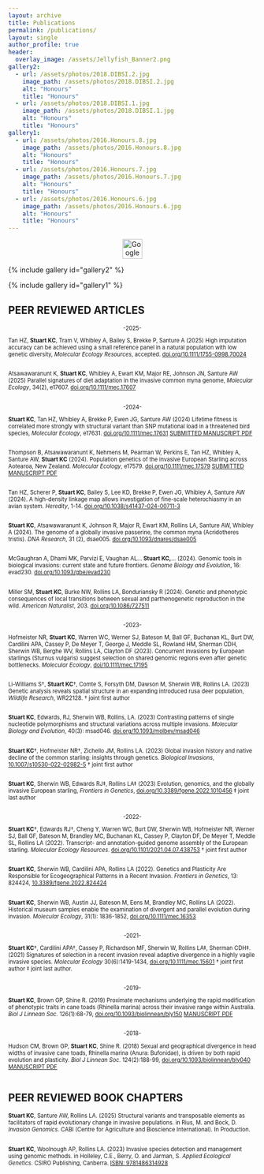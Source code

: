 ```yaml
---
layout: archive
title: Publications
permalink: /publications/
layout: single
author_profile: true
header:
  overlay_image: /assets/Jellyfish_Banner2.png
gallery2:
  - url: /assets/photos/2018.DIBSI.2.jpg
    image_path: /assets/photos/2018.DIBSI.2.jpg
    alt: "Honours"
    title: "Honours"
  - url: /assets/photos/2018.DIBSI.1.jpg
    image_path: /assets/photos/2018.DIBSI.1.jpg
    alt: "Honours"
    title: "Honours"
gallery1:
  - url: /assets/photos/2016.Honours.8.jpg
    image_path: /assets/photos/2016.Honours.8.jpg
    alt: "Honours"
    title: "Honours"
  - url: /assets/photos/2016.Honours.7.jpg
    image_path: /assets/photos/2016.Honours.7.jpg
    alt: "Honours"
    title: "Honours"
  - url: /assets/photos/2016.Honours.6.jpg
    image_path: /assets/photos/2016.Honours.6.jpg
    alt: "Honours"
    title: "Honours"
---
```


<p style="text-align: center;"><a href="https://scholar.google.com/citations?user=zVGhz5UAAAAJ&hl=en&oi=ao" target="_blank">
  <img src="https://e7.pngegg.com/pngimages/31/731/png-clipart-google-scholar-education-research-doctor-of-philosophy-scholar-s-logo-monochrome.png" alt="Google Scholar" width="40"></a></p>

{% include gallery id="gallery2"  %}

{% include gallery id="gallery1" %}

## PEER REVIEWED ARTICLES 

<div style="font-size: 0.8em;">

<p style="text-align: center;"> -2025- </p>

Tan HZ, <b>Stuart KC</b>, Tram V, Whibley A, Bailey S, Brekke P, Santure A  (2025) High imputation accuracy can be achieved using a small reference panel in a natural population with low genetic diversity, <i>Molecular Ecology Resources</i>, accepted. <a href="https://doi.org/10.1111/1755-0998.70024">doi.org/10.1111/1755-0998.70024</a> <br><br>

Atsawawaranunt K, <b>Stuart KC</b>, Whibley A, Ewart KM, Major RE, Johnson JN, Santure AW (2025) Parallel signatures of diet adaptation in the invasive common myna genome, <i>Molecular Ecology</i>, 34(2), e17607. <a href="http://doi.org/10.1111/mec.17607">doi.org/10.1111/mec.17607</a> <br><br>

<p style="text-align: center;"> -2024- </p>

<b>Stuart KC</b>, Tan HZ, Whibley A, Brekke P, Ewen JG, Santure AW (2024) Lifetime fitness is correlated more strongly with structural variant than SNP mutational load in a threatened bird species, <i>Molecular Ecology</i>, e17631. <a href="https://doi.org/10.1111/mec.17631">doi.org/10.1111/mec.17631</a>
<a href="/assets/papers/SubmittedVersion_MolEcol_HihiGeneticLoad_Nc3.4.pdf" class="btn btn--info">SUBMITTED MANUSCRIPT PDF</a> <br><br>

Thompson B, Atsawawaranunt K, Nehmens M, Pearman W, Perkins E, Tan HZ, Whibley A, Santure AW, <b>Stuart KC</b> (2024). Population genetics of the invasive European Starling across Aotearoa, New Zealand. <i>Molecular Ecology</i>, e17579. <a href="https://doi.org/10.1111/mec.17579">doi.org/10.1111/mec.17579</a>
<a href="/assets/papers/SubmittedVersion_MolEcol_NZstarlings_Sv10.7.pdf" class="btn btn--info">SUBMITTED MANUSCRIPT PDF</a> <br><br>

Tan HZ, Scherer P, <b>Stuart KC</b>, Bailey S, Lee KD, Brekke P, Ewen JG, Whibley A, Santure AW (2024). A high-density linkage map allows investigation of fine-scale heterochiasmy in an avian system. <i>Heredity</i>, 1-14. <a href="https://doi.org/10.1038/s41437-024-00711-3">doi.org/10.1038/s41437-024-00711-3</a> <br><br>

<b>Stuart KC</b>, Atsawawaranunt K, Johnson R, Major R, Ewart KM, Rollins LA, Santure AW, Whibley A  (2024). The genome of a globally invasive passerine, the common myna (Acridotheres tristis). <i>DNA Research</i>, 31 (2), dsae005. <a href="https://doi.org/10.1093/dnares/dsae005">doi.org/10.1093/dnares/dsae005</a> <br><br>

McGaughran A, Dhami MK, Parvizi E, Vaughan AL… <b>Stuart KC,</b>…  (2024). Genomic tools in biological invasions: current state and future frontiers. <i>Genome Biology and Evolution</i>, 16: evad230. <a href="https://doi.org/10.1093/gbe/evad230">doi.org/10.1093/gbe/evad230</a> <br><br>

Miller SM, <b>Stuart KC</b>, Burke NW, Rollins LA, Bonduriansky R (2024). Genetic and phenotypic consequences of local transitions between sexual and parthenogenetic reproduction in the wild. <i>American Naturalist</i>, 203. <a href="https://doi.org/10.1086/727511">doi.org/10.1086/727511</a> <br><br>

<p style="text-align: center;"> -2023- </p>

Hofmeister NR, <b>Stuart KC</b>, Warren WC, Werner SJ, Bateson M, Ball GF, Buchanan KL, Burt DW, Cardilini APA, Cassey P, De Meyer T, George J, Meddle SL, Rowland HM, Sherman CDH, Sherwin WB, Berghe WV, Rollins LA, Clayton DF (2023). Concurrent invasions by European starlings (Sturnus vulgaris) suggest selection on shared genomic regions even after genetic bottlenecks. <i>Molecular Ecology</i>, <a href="https://onlinelibrary.wiley.com/doi/10.1111/mec.17195">doi/10.1111/mec.17195</a> <br><br>

Li-Williams S†, <b>Stuart KC</b>†, Comte S, Forsyth DM, Dawson M, Sherwin WB, Rollins LA. (2023) Genetic analysis reveals spatial structure in an expanding introduced rusa deer population, <i>Wildlife Research</i>, WR22128. † joint first author <br><br>

<b>Stuart KC</b>, Edwards, RJ, Sherwin WB, Rollins, LA. (2023) Contrasting patterns of single nucleotide polymorphisms and structural variations across multiple invasions. <i>Molecular Biology and Evolution</i>, 40(3): msad046. <a href="https://doi.org/10.1093/molbev/msad046">doi.org/10.1093/molbev/msad046</a> <br><br>

<b>Stuart KC</b>†, Hofmeister NR†, Zichello JM, Rollins LA. (2023) Global invasion history and native decline of the common starling: insights through genetics. <i>Biological Invasions</i>, <a href="https://doi.org/10.1007/s10530-022-02982-5">10.1007/s10530-022-02982-5</a> † joint first author  <br><br>

<b>Stuart KC</b>, Sherwin WB, Edwards RJ‡, Rollins LA‡ (2023) Evolution, genomics, and the globally invasive European starling, <i>Frontiers in Genetics</i>, <a href="https://doi.org/10.3389/fgene.2022.1010456">doi.org/10.3389/fgene.2022.1010456</a> ‡ joint last author <br><br>


<p style="text-align: center;"> -2022- </p>
<b>Stuart KC</b>†, Edwards RJ†, Cheng Y, Warren WC, Burt DW, Sherwin WB, Hofmeister NR, Werner SJ, Ball GF, Bateson M, Brandley MC, Buchanan KL, Cassey P, Clayton DF, De Meyer T, Meddle SL, Rollins LA (2022). Transcript- and annotation-guided genome assembly of the European starling. <i>Molecular Ecology Resources</i>. <a href="doi.org/10.1101/2021.04.07.438753">doi.org/10.1101/2021.04.07.438753</a> † joint first author <br><br>

<b>Stuart KC</b>, Sherwin WB, Cardilini APA, Rollins LA (2022). Genetics and Plasticity Are Responsible for Ecogeographical Patterns in a Recent Invasion. <i>Frontiers in Genetics</i>, 13: 824424, <a href="https://www.ncbi.nlm.nih.gov/pmc/articles/PMC8963341/">10.3389/fgene.2022.824424</a>  <br><br>

<b>Stuart KC</b>, Sherwin WB, Austin JJ, Bateson M, Eens M, Brandley MC, Rollins LA (2022). Historical museum samples enable the examination of divergent and parallel evolution during invasion. <i>Molecular Ecology</i>, 31(1): 1836-1852, <a href="https://onlinelibrary.wiley.com/doi/full/10.1111/mec.16353">doi.org/10.1111/mec.16353</a>  <br><br>

<p style="text-align: center;"> -2021- </p>
<b>Stuart KC</b>†, Cardilini APA†, Cassey P, Richardson MF, Sherwin W, Rollins LA‡, Sherman CDH‡. (2021) Signatures of selection in a recent invasion reveal adaptive divergence in a highly vagile invasive species. <i>Molecular Ecology</i> 30(6):1419-1434, <a href="https://onlinelibrary.wiley.com/doi/10.1111/mec.15601">doi.org/10.1111/mec.15601</a> † joint first author  ‡ joint last author. <br><br>

<p style="text-align: center;"> -2019- </p>
<b>Stuart KC</b>, Brown GP, Shine R. (2019) Proximate mechanisms underlying the rapid modification of phenotypic traits in cane toads (Rhinella marina) across their invasive range within Australia. <i>Biol J Linnean Soc.</i> 126(1):68-79, <a href="https://academic.oup.com/biolinnean/article-abstract/126/1/68/5189714?redirectedFrom=fulltext">doi.org/10.1093/biolinnean/bly150</a>
<a href="/assets/papers/2.CaneToadPlasticity.pdf" class="btn btn--info">MANUSCRIPT PDF</a>  <br><br>

<p style="text-align: center;"> -2018- </p>
Hudson CM, Brown GP, <b>Stuart KC</b>, Shine R. (2018) Sexual and geographical divergence in head widths of invasive cane toads, Rhinella marina (Anura: Bufonidae), is driven by both rapid evolution and plasticity. <i>Biol J Linnean Soc.</i> 124(2):188-99, <a href="https://academic.oup.com/biolinnean/article-abstract/124/2/188/4991888?redirectedFrom=fulltext">doi.org/10.1093/biolinnean/bly040</a>
<a href="/assets/papers/1.SexualandgeographicaldivergenceinheadwidthsofinvasivecanetoadsRhinellamarinaAnura-Bufonidaeisdrivenbybothrapidevolutionandplasticity.pdf" class="btn btn--info">MANUSCRIPT PDF</a> <br><br>

</div>

## PEER REVIEWED BOOK CHAPTERS

<div style="font-size: 0.8em;">

<b>Stuart KC</b>, Santure AW, Rollins LA. (2025) Structural variants and transposable elements as facilitators of rapid evolutionary change in invasive populations. in Rius, M. and Bock, D. <i>Invasion Genomics</i>. CABI (Centre for Agriculture and Bioscience International). In Production.  <br><br>

<b>Stuart KC</b>, Woolnough AP, Rollins LA. (2023) Invasive species detection and management using genomic methods. in Holleley, C.E., Berry, O. and Jarman, S. <i>Applied Ecological Genetics</i>. CSIRO Publishing, Canberra. <a href="https://books.google.com.au/books?hl=en&lr=&id=34XmEAAAQBAJ&oi=fnd&pg=PA286&ots=upS0Nmmp0q&sig=15HX_GbbbNP8ISnb9jCtQAywIKQ&redir_esc=y#v=onepage&q&f=false">ISBN: 9781486314928</a> <br><br>

</div>

